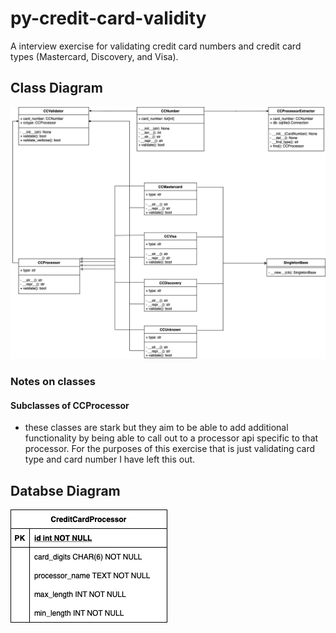# py-credit-card-validity
A interview exercise for validating credit card numbers and credit card types (Mastercard, Discovery, and Visa).



## Class Diagram
![](./diagrams/Class_Diagrams.png)

### Notes on classes
#### Subclasses of CCProcessor
- these classes are stark but they aim to be able to add additional functionality by being able to call out to a processor api specific to that processor. For the purposes of this exercise that is just validating card type and card number I have left this out.

## Databse Diagram
![](./diagrams/Database%20Diagram.png)
